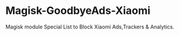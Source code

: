 # Magisk-GoodbyeAds-Xiaomi
Magisk module Special List to Block Xiaomi Ads,Trackers &amp; Analytics.
